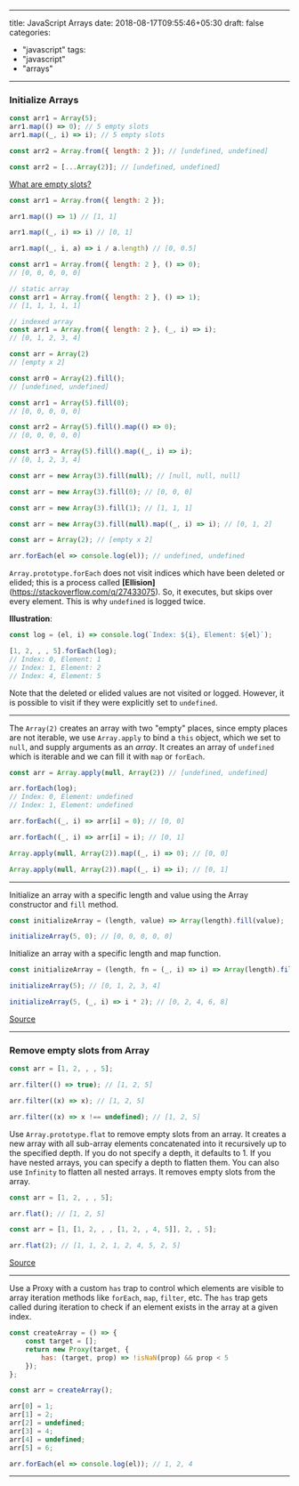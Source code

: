 
---
title: JavaScript Arrays
date: 2018-08-17T09:55:46+05:30
draft: false
categories:
- "javascript"
tags:
- "javascript"
- "arrays"
---

### Initialize Arrays

```js
const arr1 = Array(5);
arr1.map(() => 0); // 5 empty slots
arr1.map((_, i) => i); // 5 empty slots

const arr2 = Array.from({ length: 2 }); // [undefined, undefined]

const arr2 = [...Array(2)]; // [undefined, undefined]
```

[What are empty slots?](https://stackoverflow.com/q/42519972)

```js
const arr1 = Array.from({ length: 2 });

arr1.map(() => 1) // [1, 1]

arr1.map((_, i) => i) // [0, 1]

arr1.map((_, i, a) => i / a.length) // [0, 0.5]
```

```js
const arr1 = Array.from({ length: 2 }, () => 0);
// [0, 0, 0, 0, 0]

// static array
const arr1 = Array.from({ length: 2 }, () => 1);
// [1, 1, 1, 1, 1]

// indexed array
const arr1 = Array.from({ length: 2 }, (_, i) => i);
// [0, 1, 2, 3, 4]
```

```js
const arr = Array(2)
// [empty x 2]

const arr0 = Array(2).fill();
// [undefined, undefined]

const arr1 = Array(5).fill(0);
// [0, 0, 0, 0, 0]

const arr2 = Array(5).fill().map(() => 0);
// [0, 0, 0, 0, 0]

const arr3 = Array(5).fill().map((_, i) => i);
// [0, 1, 2, 3, 4]
```

```js
const arr = new Array(3).fill(null); // [null, null, null]

const arr = new Array(3).fill(0); // [0, 0, 0]

const arr = new Array(3).fill(1); // [1, 1, 1]

const arr = new Array(3).fill(null).map((_, i) => i); // [0, 1, 2]
```

```js
const arr = Array(2); // [empty x 2]

arr.forEach(el => console.log(el)); // undefined, undefined
```

`Array.prototype.forEach` does not visit indices which have been deleted or elided; this is a process called __[Ellision]__(https://stackoverflow.com/q/27433075). So, it executes, but skips over every element. This is why `undefined` is logged twice.

__Illustration__:

```js
const log = (el, i) => console.log(`Index: ${i}, Element: ${el}`);

[1, 2, , , 5].forEach(log);
// Index: 0, Element: 1
// Index: 1, Element: 2
// Index: 4, Element: 5
```

Note that the deleted or elided values are not visited or logged. However, it is possible to visit if they were explicitly set to `undefined`.

---

The `Array(2)` creates an array with two "empty" places, since empty places are not iterable, we use `Array.apply` to bind a `this` object, which we set to `null`, and supply arguments as an _array_. It creates an array of `undefined` which is iterable and we can fill it with `map` or `forEach`.

```js
const arr = Array.apply(null, Array(2)) // [undefined, undefined]

arr.forEach(log);
// Index: 0, Element: undefined
// Index: 1, Element: undefined

arr.forEach((_, i) => arr[i] = 0); // [0, 0]

arr.forEach((_, i) => arr[i] = i); // [0, 1]
```

```js
Array.apply(null, Array(2)).map((_, i) => 0); // [0, 0]

Array.apply(null, Array(2)).map((_, i) => i); // [0, 1]
```

------

Initialize an array with a specific length and value using the Array constructor and `fill` method.

```js
const initializeArray = (length, value) => Array(length).fill(value);

initializeArray(5, 0); // [0, 0, 0, 0, 0]
```

Initialize an array with a specific length and map function.

```js
const initializeArray = (length, fn = (_, i) => i) => Array(length).fill(null).map(fn);

initializeArray(5); // [0, 1, 2, 3, 4]

initializeArray(5, (_, i) => i * 2); // [0, 2, 4, 6, 8]
```

[Source](https://www.30secondsofcode.org/js/s/array-initialization/)

------

### Remove empty slots from Array

```js
const arr = [1, 2, , , 5];

arr.filter(() => true); // [1, 2, 5]

arr.filter((x) => x); // [1, 2, 5]

arr.filter((x) => x !== undefined); // [1, 2, 5]
```

Use `Array.prototype.flat` to remove empty slots from an array. It creates a new array with all sub-array elements concatenated into it recursively up to the specified depth. If you do not specify a depth, it defaults to 1. If you have nested arrays, you can specify a depth to flatten them. You can also use `Infinity` to flatten all nested arrays. It removes empty slots from the array.

```js
const arr = [1, 2, , , 5];

arr.flat(); // [1, 2, 5]
```

```js
const arr = [1, [1, 2, , , [1, 2, , 4, 5]], 2, , 5];

arr.flat(2); // [1, 1, 2, 1, 2, 4, 5, 2, 5]
```

[Source](https://www.encodedna.com/javascript/how-to-remove-empty-slots-in-javascript-arrays.htm)

-------

Use a Proxy with a custom `has` trap to control which elements are visible to array iteration methods like `forEach`, `map`, `filter`, etc. The `has` trap gets called during iteration to check if an element exists in the array at a given index.

```js
const createArray = () => {
    const target = [];
    return new Proxy(target, {
        has: (target, prop) => !isNaN(prop) && prop < 5
    });
};

const arr = createArray();

arr[0] = 1;
arr[1] = 2;
arr[2] = undefined;
arr[3] = 4;
arr[4] = undefined;
arr[5] = 6;

arr.forEach(el => console.log(el)); // 1, 2, 4
```

------

